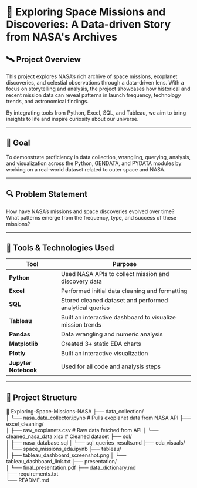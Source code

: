 # 🚀 Exploring Space Missions and Discoveries: A Data-driven Story from NASA's Archives

## 🛰️ Project Overview

This project explores NASA’s rich archive of space missions, exoplanet discoveries, and celestial observations through a data-driven lens. With a focus on storytelling and analysis, the project showcases how historical and recent mission data can reveal patterns in launch frequency, technology trends, and astronomical findings.

By integrating tools from Python, Excel, SQL, and Tableau, we aim to bring insights to life and inspire curiosity about our universe.

---

## 🎯 Goal

To demonstrate proficiency in data collection, wrangling, querying, analysis, and visualization across the Python, GENDATA, and PYDATA modules by working on a real-world dataset related to outer space and NASA.

---

## 🔍 Problem Statement

How have NASA’s missions and space discoveries evolved over time?  
What patterns emerge from the frequency, type, and success of these missions?

---

## 🧰 Tools & Technologies Used

| Tool          | Purpose |
|---------------|---------|
| **Python**    | Used NASA APIs to collect mission and discovery data |
| **Excel**     | Performed initial data cleaning and formatting |
| **SQL**       | Stored cleaned dataset and performed analytical queries |
| **Tableau**   | Built an interactive dashboard to visualize mission trends |
| **Pandas** | Data wrangling and numeric analysis |
| **Matplotlib** | Created 3+ static EDA charts |
| **Plotly**    | Built an interactive visualization |
| **Jupyter Notebook** | Used for all code and analysis steps |

---

## 📂 Project Structure
📁 Exploring-Space-Missions-NASA
├── data_collection/           
│   └── nasa_data_collector.ipynb   # Pulls exoplanet data from NASA API
├── excel_cleaning/             
│   ├── raw_exoplanets.csv          # Raw data fetched from API
│   └── cleaned_nasa_data.xlsx      # Cleaned dataset
├── sql/                        
│   ├── nasa_database.sql
│   └── sql_queries_results.md
├── eda_visuals/                
│   └── space_missions_eda.ipynb
├── tableau/                    
│   ├── tableau_dashboard_screenshot.png
│   └── tableau_dashboard_link.txt
├── presentation/               
│   └── final_presentation.pdf
├── data_dictionary.md          
├── requirements.txt            
└── README.md


